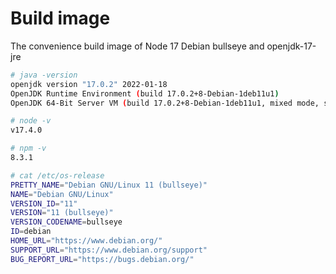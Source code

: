 # Build image

The convenience build image of Node 17 Debian bullseye and openjdk-17-jre

```sh
# java -version
openjdk version "17.0.2" 2022-01-18
OpenJDK Runtime Environment (build 17.0.2+8-Debian-1deb11u1)
OpenJDK 64-Bit Server VM (build 17.0.2+8-Debian-1deb11u1, mixed mode, sharing)

# node -v
v17.4.0

# npm -v
8.3.1

# cat /etc/os-release
PRETTY_NAME="Debian GNU/Linux 11 (bullseye)"
NAME="Debian GNU/Linux"
VERSION_ID="11"
VERSION="11 (bullseye)"
VERSION_CODENAME=bullseye
ID=debian
HOME_URL="https://www.debian.org/"
SUPPORT_URL="https://www.debian.org/support"
BUG_REPORT_URL="https://bugs.debian.org/"

```

